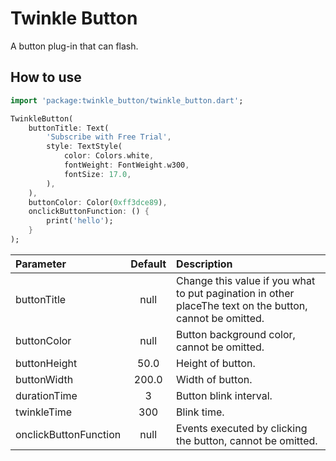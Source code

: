 # Twinkle Button

A button plug-in that can flash.

## How to use

```dart
import 'package:twinkle_button/twinkle_button.dart';
```

```dart
TwinkleButton(
	buttonTitle: Text(
		'Subscribe with Free Trial',
		style: TextStyle(
			color: Colors.white,
        	fontWeight: FontWeight.w300,
        	fontSize: 17.0,
        ),
    ),
    buttonColor: Color(0xff3dce89),
    onclickButtonFunction: () {
    	print('hello');
    }
);

```


| Parameter  | Default   | Description |
| :------------ |:---------------:| :-----|
| buttonTitle | null  | Change this value if you what to put pagination in other placeThe text on the button, cannot be omitted. |
| buttonColor | null | Button background color, cannot be omitted. |
| buttonHeight | 50.0 | Height of button. |
| buttonWidth | 200.0 | Width of button. |
| durationTime | 3 | Button blink interval. |
| twinkleTime | 300 | Blink time. |
| onclickButtonFunction | null | Events executed by clicking the button, cannot be omitted. |

